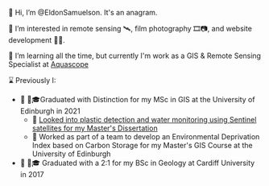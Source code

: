 👋 Hi, I’m @EldonSamuelson. It's an anagram.

👀 I’m interested in remote sensing 🛰️, film photography 🎞️📷, and website development 👷🌐.

🌱 I’m learning all the time, but currently I'm work as a GIS & Remote Sensing Specialist at [Aquascope](https://aquascope.com/)

⌛ Previously I:
  - 📜 :scotland:🎓Graduated with Distinction for my MSc in GIS at the University of Edinburgh in 2021
    - 📜 [Looked into plastic detection and water monitoring using Sentinel satellites for my Master's Dissertation](https://www.geos.ed.ac.uk/~mscgis/20-21/s2133927/)
    - 📜 Worked as part of a team to develop an Environmental Deprivation Index based on Carbon Storage for my Master's GIS Course at the University of Edinburgh
  - 📜 :wales:🎓 Graduated with a 2:1 for my BSc in Geology at Cardiff University in 2017 


<!---
EldonSamuelson/EldonSamuelson is a ✨ special ✨ repository because its `README.md` (this file) appears on your GitHub profile.
You can click the Preview link to take a look at your changes.
--->
